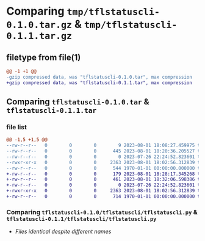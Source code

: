 # Comparing `tmp/tflstatuscli-0.1.0.tar.gz` & `tmp/tflstatuscli-0.1.1.tar.gz`

## filetype from file(1)

```diff
@@ -1 +1 @@
-gzip compressed data, was "tflstatuscli-0.1.0.tar", max compression
+gzip compressed data, was "tflstatuscli-0.1.1.tar", max compression
```

## Comparing `tflstatuscli-0.1.0.tar` & `tflstatuscli-0.1.1.tar`

### file list

```diff
@@ -1,5 +1,5 @@
--rw-r--r--   0        0        0        9 2023-08-01 18:08:27.459975 tflstatuscli-0.1.0/README.md
--rw-r--r--   0        0        0      445 2023-08-01 18:20:36.205527 tflstatuscli-0.1.0/pyproject.toml
--rw-r--r--   0        0        0        0 2023-07-26 22:24:52.823601 tflstatuscli-0.1.0/tflstatuscli/__init__.py
--rwxr-xr-x   0        0        0     2363 2023-08-01 18:02:56.312839 tflstatuscli-0.1.0/tflstatuscli/tflstatuscli.py
--rw-r--r--   0        0        0      544 1970-01-01 00:00:00.000000 tflstatuscli-0.1.0/PKG-INFO
+-rw-r--r--   0        0        0      179 2023-08-01 18:28:17.345268 tflstatuscli-0.1.1/README.md
+-rw-r--r--   0        0        0      461 2023-08-01 18:32:06.598386 tflstatuscli-0.1.1/pyproject.toml
+-rw-r--r--   0        0        0        0 2023-07-26 22:24:52.823601 tflstatuscli-0.1.1/tflstatuscli/__init__.py
+-rwxr-xr-x   0        0        0     2363 2023-08-01 18:02:56.312839 tflstatuscli-0.1.1/tflstatuscli/tflstatuscli.py
+-rw-r--r--   0        0        0      714 1970-01-01 00:00:00.000000 tflstatuscli-0.1.1/PKG-INFO
```

### Comparing `tflstatuscli-0.1.0/tflstatuscli/tflstatuscli.py` & `tflstatuscli-0.1.1/tflstatuscli/tflstatuscli.py`

 * *Files identical despite different names*

